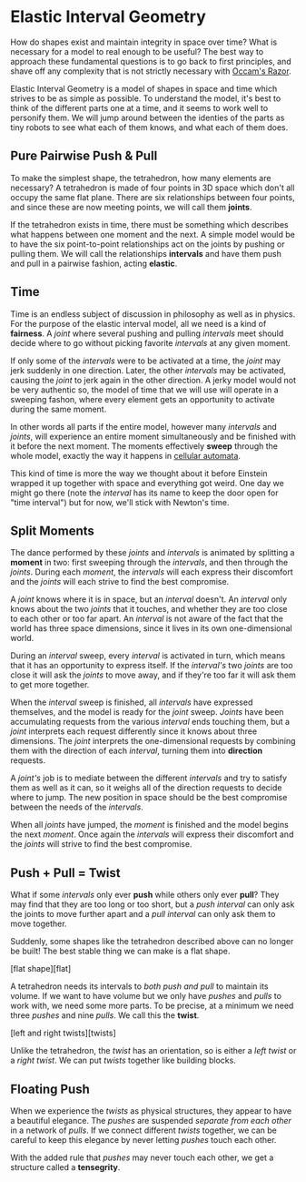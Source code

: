 # Elastic Interval Geometry

How do shapes exist and maintain integrity in space over time? What is necessary for a model to real enough to be useful? The best way to approach these fundamental questions is to go back to first principles, and shave off any complexity that is not strictly necessary with [Occam's Razor](https://en.wikipedia.org/wiki/Occam%27s_razor).

Elastic Interval Geometry is a model of shapes in space and time which strives to be as simple as possible. To understand the model, it's best to think of the different parts one at a time, and it seems to work well to personify them. We will jump around between the identies of the parts as tiny robots to see what each of them knows, and what each of them does.

## Pure Pairwise Push & Pull

To make the simplest shape, the tetrahedron, how many elements are necessary? A tetrahedron is made of four points in 3D space which don't all occupy the same flat plane. There are six relationships between four points, and since these are now meeting points, we will call them **joints**.

If the tetrahedron exists in time, there must be something which describes what happens between one moment and the next. A simple model would be to have the six point-to-point relationships act on the joints by pushing or pulling them. We will call the relationships **intervals** and have them push and pull in a pairwise fashion, acting **elastic**.

## Time

Time is an endless subject of discussion in philosophy as well as in physics. For the purpose of the elastic interval model, all we need is a kind of **fairness**. A *joint* where several pushing and pulling *intervals* meet should decide where to go without picking favorite *intervals* at any given moment. 

If only some of the *intervals* were to be activated at a time, the *joint* may jerk suddenly in one direction. Later, the other *intervals* may be activated, causing the *joint* to jerk again in the other direction. A jerky model would not be very authentic so, the model of time that we will use will operate in a sweeping fashon, where every element gets an opportunity to activate during the same moment.

In other words all parts if the entire model, however many *intervals* and *joints*, will experience an entire moment simultaneously and be finished with it before the next moment. The moments effectively **sweep** through the whole model, exactly the way it happens in [cellular automata](https://en.wikipedia.org/wiki/Cellular_automaton).

This kind of time is more the way we thought about it before Einstein wrapped it up together with space and everything got weird. One day we might go there (note the *interval* has its name to keep the door open for "time interval") but for now, we'll stick with Newton's time.

## Split Moments

The dance performed by these *joints* and *intervals* is animated by splitting a **moment** in two: first sweeping through the *intervals*, and then through the *joints*. During each *moment*, the *intervals* will each express their discomfort and the *joints* will each strive to find the best compromise.

A *joint* knows where it is in space, but an *interval* doesn't. An *interval* only knows about the two *joints* that it touches, and whether they are too close to each other or too far apart. An *interval* is not aware of the fact that the world has three space dimensions, since it lives in its own one-dimensional world.

During an *interval* sweep, every *interval* is activated in turn, which means that it has an opportunity to express itself. If the *interval's* two *joints* are too close it will ask the *joints* to move away, and if they're too far it will ask them to get more together.

When the *interval* sweep is finished, all *intervals* have expressed themselves, and the model is ready for the *joint* sweep. *Joints* have been accumulating requests from the various *interval* ends touching them, but a *joint* interprets each request differently since it knows about three dimensions. The *joint* interprets the one-dimensional requests by combining them with the direction of each *interval*, turning them into **direction** requests.

A *joint's* job is to mediate between the different *intervals* and try to satisfy them as well as it can, so it weighs all of the direction requests to decide where to jump. The new position in space should be the best compromise between the needs of the *intervals*.

When all *joints* have jumped, the *moment* is finished and the model begins the next *moment*. Once again the *intervals* will express their discomfort and the *joints* will strive to find the best compromise.

## Push + Pull = Twist

What if some *intervals* only ever **push** while others only ever **pull**? They may find that they are too long or too short, but a *push interval* can only ask the joints to move further apart and a *pull interval* can only ask them to move together.

Suddenly, some shapes like the tetrahedron described above can no longer be built! The best stable thing we can make is a flat shape.

[flat shape][flat]

A tetrahedron needs its intervals to *both push and pull* to maintain its volume. If we want to have volume but we only have *pushes* and *pulls* to work with, we need some more parts. To be precise, at a minimum we need three *pushes* and nine *pulls*. We call this the **twist**.

[left and right twists][twists]

Unlike the tetrahedron, the *twist* has an orientation, so is either a *left twist* or a *right twist*. We can put *twists* together like building blocks.

## Floating Push

When we experience the *twists* as physical structures, they appear to have a beautiful elegance. The *pushes* are suspended *separate from each other* in a network of *pulls*. If we connect different *twists* together, we can be careful to keep this elegance by never letting *pushes* touch each other.

With the added rule that *pushes* may never touch each other, we get a structure called a **tensegrity**.







